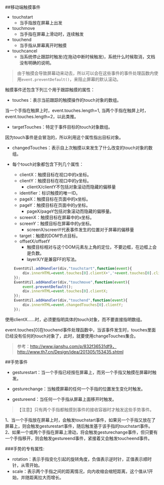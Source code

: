 ##移动端触摸事件

 - touchstart 
     + 当手指放在屏幕上出发
 - touchmove 
     + 当手指在屏幕上滑动时，连续触发
 - touchend
     + 当手指从屏幕离开时触摸
 - touchcancel
     + 当系统停止跟踪时触发(在拖动中断时候触发)，系统什么时候取消，文档没有明确的说明。

>由于触摸会导致屏幕动来动去，所以可以会在这些事件的事件处理函数内使用`event.preventDefault()`，来阻止屏幕的默认滚动。


触摸事件还包含下列三个用于跟踪触摸的属性：

 - touches：表示当前跟踪的触摸操作的touch对象的数组。

当一个手指在触屏上时，event.touches.length=1,
当两个手指在触屏上时，event.touches.length=2，以此类推。

 - targetTouches：特定于事件目标的touch对象数组。

因为touch事件是会冒泡的，所以利用这个属性指出目标对象。

 - changedTouches：表示自上次触摸以来发生了什么改变的touch对象的数组。


 - 每个touch对象都包含下列几个属性：
     + clientX：触摸目标在视口中的x坐标。
     + clientY：触摸目标在视口中的y坐标。
         * clientX/clientY不包括对象滚动而隐藏的偏移量
     + identifier：标识触摸的唯一ID。
     + pageX：触摸目标在页面中的x坐标。
     + pageY：触摸目标在页面中的y坐标。
         * pageX/pageY包括对象滚动而隐藏的偏移量。
     + screenX：触摸目标在屏幕中的x坐标。
     + screenY：触摸目标在屏幕中的y坐标。
         * screenX/screenY代表事件发生的位置对于屏幕的偏移量
     + target：触摸的DOM节点目标。
     + offsetX/offsetY
         * 触摸目标相对与这个DOM元素左上角的定位，不要边框，在边框上会是负数。
         *  layerX/Y是兼容FF的写法。

```js
    EventUtil.addHandler(div,"touchstart",function(event){
        div.innerHTML=event.touches[0].clientX+','+event.touches[0].clientY;
    });
    EventUtil.addHandler(div,"touchmove",function(event){
        event.preventDefault();
        div.innerHTML=event.touches[0].clientX;
    });
    EventUtil.addHandler(div,"touchend",function(event){
        div.innerHTML=event.changedTouches[0].clientY;
    });
```

使用clientX……时，必须要指明具体的touch对象，而不要直接指明数组。

event.touches[0]在touchend事件处理函数中，当该事件发生时，touches里面已经没有任何的touch对象了，此时，就要使用changeTouches集合。


>参考：http://www.jianshu.com/p/832f36531df9，http://www.th7.cn/Design/idea/201305/153435.shtml


##手势事件

 - gesturestart：当一个手指已经按在屏幕上，而另一个手指又触摸在屏幕时触发。

 - gesturechange：当触摸屏幕的任何一个手指的位置发生变化时触发。

 - gestureend：当任何一个手指从屏幕上面移开时触发。

>【注意】只有两个手指都触摸到事件的接收容器时才触发这些手势事件。

1、当一个手指放在屏幕上时，会触发touchstart事件，如果另一个手指又放在了屏幕上，则会触发gesturestart事件，随后触发基于该手指的touchstart事件。
2、如果一个或两个手指在屏幕上滑动，将会触发gesturechange事件，但只要有一个手指移开，则会触发gestureend事件，紧接着又会触发toucheend事件。

###手势的专有属性:

 - rotation：表示手指变化引起的旋转角度，负值表示逆时针，正值表示顺时针，从零开始。
 - scale：表示两个手指之间的距离情况，向内收缩会缩短距离，这个值从1开始，并随距离拉大而增长。















